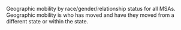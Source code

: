 Geographic mobility by race/gender/relationship status for all MSAs. Geographic mobility is who has moved and have they moved from a 
different state or within the state. 
